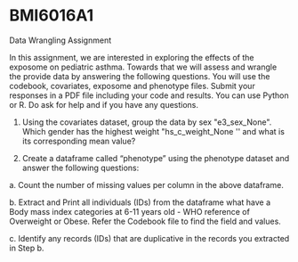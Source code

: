 # BMI6016A1

Data Wrangling Assignment

In this assignment, we are interested in exploring the effects of the exposome on pediatric
asthma. Towards that we will assess and wrangle the provide data by answering the following
questions. You will use the codebook, covariates, exposome and phenotype files. Submit your
responses in a PDF file including your code and results. You can use Python or R. Do ask for
help and if you have any questions.

1. Using the covariates dataset, group the data by sex "e3_sex_None". Which
gender has the highest weight "hs_c_weight_None '' and what is its
corresponding mean value?

2. Create a dataframe called “phenotype” using the phenotype dataset and answer the
following questions:

a. Count the number of missing values per column in the above dataframe.

b. Extract and Print all individuals (IDs) from the dataframe what have a Body
mass index categories at 6-11 years old - WHO reference of Overweight or 
Obese. Refer the Codebook file to find the field and values.

c. Identify any records (IDs) that are duplicative in the records you extracted in
Step b.